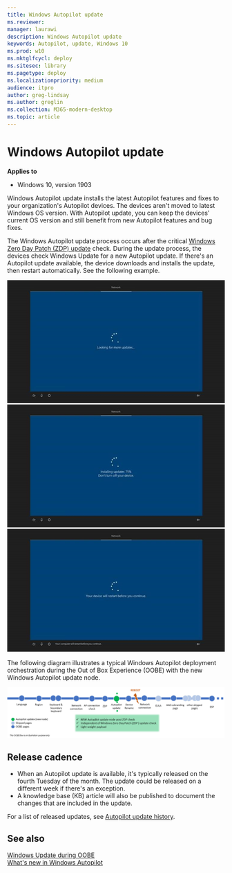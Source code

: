 ```yaml
---
title: Windows Autopilot update
ms.reviewer: 
manager: laurawi
description: Windows Autopilot update 
keywords: Autopilot, update, Windows 10
ms.prod: w10
ms.mktglfcycl: deploy
ms.sitesec: library
ms.pagetype: deploy
ms.localizationpriority: medium
audience: itpro
author: greg-lindsay
ms.author: greglin
ms.collection: M365-modern-desktop
ms.topic: article
---
```



# Windows Autopilot update

**Applies to**

- Windows 10, version 1903

Windows Autopilot update installs the latest Autopilot features and fixes to your organization's Autopilot devices. The devices aren't moved to latest Windows OS version. With Autopilot update, you can keep the devices' current OS version and still benefit from new Autopilot features and bug fixes.

The Windows Autopilot update process occurs after the critical [Windows Zero Day Patch (ZDP) update](/windows-hardware/customize/desktop/windows-updates-during-oobe) check. During the update process, the devices check Windows Update for a new Autopilot update. If there's an Autopilot update available, the device  downloads and installs the update, then restart automatically. See the following example.

 ![Autopilot update 1](images/update1.png)<br>
 ![Autopilot update 2](images/update2.png)<br>
 ![Autopilot update 3](images/update3.png)

The following diagram illustrates a typical Windows Autopilot deployment orchestration during the Out of Box Experience (OOBE) with the new Windows Autopilot update node.

 ![Autopilot update flow](images/update-flow.png)

## Release cadence

- When an Autopilot update is available, it's typically released on the fourth Tuesday of the month. The update could be released on a different week if there's an exception.
- A knowledge base (KB) article will also be published to document the changes that are included in the update.

For a list of released updates, see [Autopilot update history](windows-autopilot-whats-new.md#windows-autopilot-update-history).

## See also

[Windows Update during OOBE](/windows-hardware/customize/desktop/windows-updates-during-oobe)<br>
[What's new in Windows Autopilot](windows-autopilot-whats-new.md)<br>